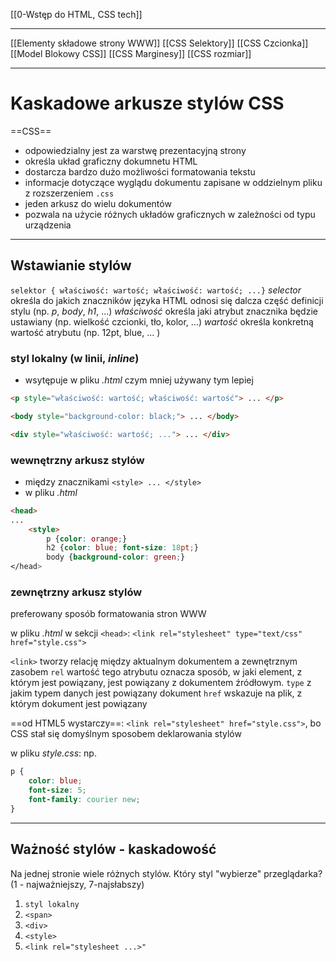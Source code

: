 [[0-Wstęp do HTML, CSS tech]]

---
[[Elementy składowe strony WWW]]
[[CSS Selektory]]
[[CSS Czcionka]]
[[Model Blokowy CSS]]
[[CSS Marginesy]]
[[CSS rozmiar]]

---
# Kaskadowe arkusze stylów CSS

==CSS==
- odpowiedzialny jest za warstwę prezentacyjną strony
- określa układ graficzny dokumnetu HTML
- dostarcza bardzo dużo możliwości formatowania tekstu
- informacje dotyczące wyglądu dokumentu zapisane w oddzielnym pliku z rozszerzeniem `.css`
- jeden arkusz do wielu dokumentów
- pozwala na użycie różnych układów graficznych w zależności od typu urządzenia

---

## Wstawianie stylów

`selektor { właściwość: wartość; właściwość: wartość; ...}`
_selector_ określa  do jakich znaczników języka HTML odnosi się dalcza część definicji stylu (np. _p_, _body_, _h1_, ...)
_właściwość_ określa jaki atrybut znacznika będzie ustawiany (np. wielkość czcionki, tło, kolor, ...)
_wartość_ określa konkretną wartość atrybutu (np. 12pt, blue, ... )

### styl lokalny (w linii, _inline_)
- wsytępuje w pliku _.html_
czym mniej używany tym lepiej

```html
<p style="właściwość: wartość; właściwość: wartość"> ... </p>

<body style="background-color: black;"> ... </body>

<div style="właściwość: wartość; ..."> ... </div>
```

### wewnętrzny arkusz stylów
- między znacznikami `<style> ... </style>`
- w pliku _.html_

```html
<head>
...
	<style>
		p {color: orange;}
		h2 {color: blue; font-size: 18pt;}
		body {background-color: green;}
</head>
```

### zewnętrzny arkusz stylów
preferowany sposób formatowania stron WWW

w pliku _.html_ w sekcji `<head>`:
`<link rel="stylesheet" type="text/css" href="style.css">`

`<link>` tworzy relację między aktualnym dokumentem a zewnętrznym zasobem
`rel`  wartość tego atrybutu oznacza sposób, w jaki element, z którym jest powiązany, jest powiązany z dokumentem źródłowym. 
`type` z jakim typem danych jest powiązany dokument
`href` wskazuje na plik, z którym dokument jest powiązany

==od HTML5 wystarczy==:
`<link rel="stylesheet" href="style.css">`, bo CSS stał się domyślnym sposobem deklarowania stylów


w pliku _style.css_:
np.
```css
p {
	color: blue;
	font-size: 5;
	font-family: courier new;
}
```

---
## Ważność stylów - kaskadowość
Na jednej stronie wiele różnych stylów. Który styl "wybierze" przeglądarka?
(1 - najważniejszy, 7-najsłabszy)
1. `styl lokalny`
2. `<span>`
3. `<div>`
4. `<style>`
5. `<link rel="stylesheet ...>"`













